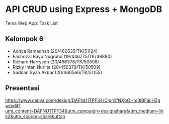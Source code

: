 # API CRUD using Express + MongoDB
Tema Web App: Task List

## Kelompok 6
- Aditya Ramadhan (20/460535/TK/51124)
- Fachrizal Bayu Nugroho (19/446775/TK/49880)
- Richard Harryson (20/456378/TK/50508)
- Rizky Intan Nurlita (20/456379/TK/50509)
- Saddan Syah Akbar (20/460566/TK/51155)

## Presentasi
https://www.canva.com/design/DAFNU1TPF34/CiprQfNXbOHm3IBFaLHZgw/edit?utm_content=DAFNU1TPF34&utm_campaign=designshare&utm_medium=link2&utm_source=sharebutton
